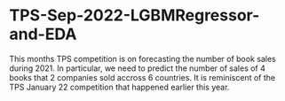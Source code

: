 # TPS-Sep-2022-LGBMRegressor-and-EDA
This months TPS competition is on forecasting the number of book sales during 2021. In particular, we need to predict the number of sales of 4 books that 2 companies sold accross 6 countries. It is reminiscent of the TPS January 22 competition that happened earlier this year.



